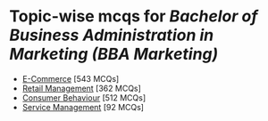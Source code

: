# Topic-wise mcqs for *Bachelor of Business Administration in Marketing (BBA Marketing)*

- [E\-Commerce](https://mcqmate.com/topic/e-commerce) [543 MCQs]
- [Retail Management](https://mcqmate.com/topic/retail-management) [362 MCQs]
- [Consumer Behaviour](https://mcqmate.com/topic/consumer-behaviour) [512 MCQs]
- [Service Management](https://mcqmate.com/topic/service-management) [92 MCQs]
